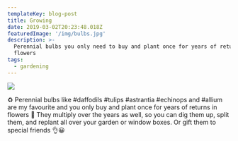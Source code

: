 ```yaml
---
templateKey: blog-post
title: Growing
date: 2019-03-02T20:23:48.018Z
featuredImage: '/img/bulbs.jpg'
description: >-
  Perennial bulbs you only need to buy and plant once for years of returns in
  flowers
tags:
  - gardening
---
```


![](/img/bulbs.jpg)

♻️ Perennial bulbs like #daffodils #tulips #astrantia #echinops and #allium are my favourite and you only buy and plant once for years of returns in flowers 🌿 They multiply over the years as well, so you can dig them up, split them, and replant all over your garden or window boxes. Or gift them to special friends 👌😀
